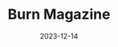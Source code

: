 ---
title: Burn Magazine
link : https://www.burnmagazine.org/
date: 2023-12-14
tags: ["magazine"]
---